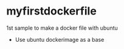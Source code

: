 # myfirstdockerfile
1st sample to make a docker file with ubuntu
* Use ubuntu dockerimage as a base
